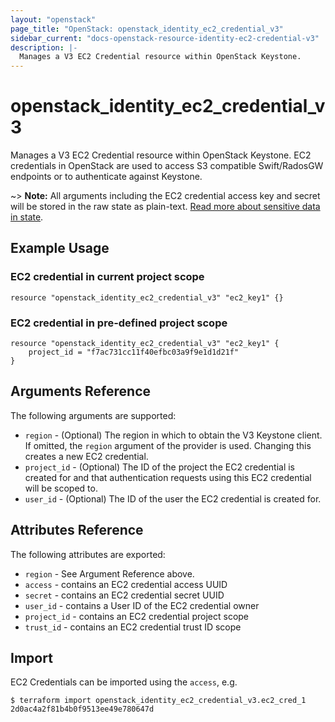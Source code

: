 ```yaml
---
layout: "openstack"
page_title: "OpenStack: openstack_identity_ec2_credential_v3"
sidebar_current: "docs-openstack-resource-identity-ec2-credential-v3"
description: |-
  Manages a V3 EC2 Credential resource within OpenStack Keystone.
---
```


# openstack\_identity\_ec2\_credential\_v3

Manages a V3 EC2 Credential resource within OpenStack Keystone.
EC2 credentials in OpenStack are used to access S3 compatible Swift/RadosGW
endpoints or to authenticate against Keystone.

~> **Note:** All arguments including the EC2 credential access key and secret
will be stored in the raw state as plain-text. [Read more about sensitive data
in state](/docs/state/sensitive-data.html).

## Example Usage

### EC2 credential in current project scope

```hcl
resource "openstack_identity_ec2_credential_v3" "ec2_key1" {}
```

### EC2 credential in pre-defined project scope

```hcl
resource "openstack_identity_ec2_credential_v3" "ec2_key1" {
    project_id = "f7ac731cc11f40efbc03a9f9e1d1d21f"
}
```

## Arguments Reference

The following arguments are supported:

* `region` - (Optional) The region in which to obtain the V3 Keystone client.
   If omitted, the `region` argument of the provider is used. Changing this
   creates a new EC2 credential.
* `project_id` - (Optional) The ID of the project the EC2 credential is created
   for and that authentication requests using this EC2 credential will
   be scoped to.
* `user_id` - (Optional) The ID of the user the EC2 credential is created for.

## Attributes Reference

The following attributes are exported:

* `region` - See Argument Reference above.
* `access` - contains an EC2 credential access UUID
* `secret` - contains an EC2 credential secret UUID
* `user_id` - contains a User ID of the EC2 credential owner
* `project_id` - contains an EC2 credential project scope
* `trust_id` - contains an EC2 credential trust ID scope

## Import

EC2 Credentials can be imported using the `access`, e.g.

```
$ terraform import openstack_identity_ec2_credential_v3.ec2_cred_1 2d0ac4a2f81b4b0f9513ee49e780647d
```
